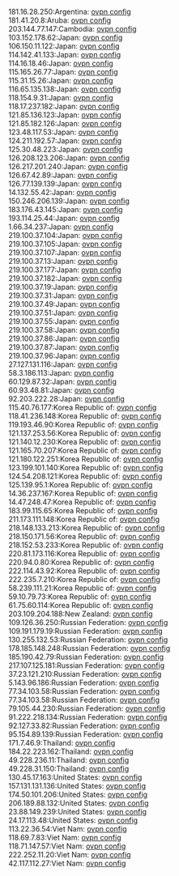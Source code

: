181.16.28.250:Argentina: [ovpn config](vpn/181_16_28_250.ovpn)  
181.41.20.8:Aruba: [ovpn config](vpn/181_41_20_8.ovpn)  
203.144.77.147:Cambodia: [ovpn config](vpn/203_144_77_147.ovpn)  
103.152.178.62:Japan: [ovpn config](vpn/103_152_178_62.ovpn)  
106.150.11.122:Japan: [ovpn config](vpn/106_150_11_122.ovpn)  
114.142.41.133:Japan: [ovpn config](vpn/114_142_41_133.ovpn)  
114.16.18.46:Japan: [ovpn config](vpn/114_16_18_46.ovpn)  
115.165.26.77:Japan: [ovpn config](vpn/115_165_26_77.ovpn)  
115.31.15.26:Japan: [ovpn config](vpn/115_31_15_26.ovpn)  
116.65.135.138:Japan: [ovpn config](vpn/116_65_135_138.ovpn)  
118.154.9.31:Japan: [ovpn config](vpn/118_154_9_31.ovpn)  
118.17.237.182:Japan: [ovpn config](vpn/118_17_237_182.ovpn)  
121.85.136.123:Japan: [ovpn config](vpn/121_85_136_123.ovpn)  
121.85.182.126:Japan: [ovpn config](vpn/121_85_182_126.ovpn)  
123.48.117.53:Japan: [ovpn config](vpn/123_48_117_53.ovpn)  
124.211.192.57:Japan: [ovpn config](vpn/124_211_192_57.ovpn)  
125.30.48.223:Japan: [ovpn config](vpn/125_30_48_223.ovpn)  
126.208.123.206:Japan: [ovpn config](vpn/126_208_123_206.ovpn)  
126.217.201.240:Japan: [ovpn config](vpn/126_217_201_240.ovpn)  
126.67.42.89:Japan: [ovpn config](vpn/126_67_42_89.ovpn)  
126.77.139.139:Japan: [ovpn config](vpn/126_77_139_139.ovpn)  
14.132.55.42:Japan: [ovpn config](vpn/14_132_55_42.ovpn)  
150.246.206.139:Japan: [ovpn config](vpn/150_246_206_139.ovpn)  
183.176.43.145:Japan: [ovpn config](vpn/183_176_43_145.ovpn)  
193.114.25.44:Japan: [ovpn config](vpn/193_114_25_44.ovpn)  
1.66.34.237:Japan: [ovpn config](vpn/1_66_34_237.ovpn)  
219.100.37.104:Japan: [ovpn config](vpn/219_100_37_104.ovpn)  
219.100.37.105:Japan: [ovpn config](vpn/219_100_37_105.ovpn)  
219.100.37.107:Japan: [ovpn config](vpn/219_100_37_107.ovpn)  
219.100.37.13:Japan: [ovpn config](vpn/219_100_37_13.ovpn)  
219.100.37.177:Japan: [ovpn config](vpn/219_100_37_177.ovpn)  
219.100.37.182:Japan: [ovpn config](vpn/219_100_37_182.ovpn)  
219.100.37.19:Japan: [ovpn config](vpn/219_100_37_19.ovpn)  
219.100.37.31:Japan: [ovpn config](vpn/219_100_37_31.ovpn)  
219.100.37.49:Japan: [ovpn config](vpn/219_100_37_49.ovpn)  
219.100.37.51:Japan: [ovpn config](vpn/219_100_37_51.ovpn)  
219.100.37.55:Japan: [ovpn config](vpn/219_100_37_55.ovpn)  
219.100.37.58:Japan: [ovpn config](vpn/219_100_37_58.ovpn)  
219.100.37.86:Japan: [ovpn config](vpn/219_100_37_86.ovpn)  
219.100.37.87:Japan: [ovpn config](vpn/219_100_37_87.ovpn)  
219.100.37.96:Japan: [ovpn config](vpn/219_100_37_96.ovpn)  
27.127.131.116:Japan: [ovpn config](vpn/27_127_131_116.ovpn)  
58.3.186.113:Japan: [ovpn config](vpn/58_3_186_113.ovpn)  
60.129.87.32:Japan: [ovpn config](vpn/60_129_87_32.ovpn)  
60.93.48.81:Japan: [ovpn config](vpn/60_93_48_81.ovpn)  
92.203.222.28:Japan: [ovpn config](vpn/92_203_222_28.ovpn)  
115.40.76.177:Korea Republic of: [ovpn config](vpn/115_40_76_177.ovpn)  
118.41.236.148:Korea Republic of: [ovpn config](vpn/118_41_236_148.ovpn)  
119.193.46.90:Korea Republic of: [ovpn config](vpn/119_193_46_90.ovpn)  
121.137.253.56:Korea Republic of: [ovpn config](vpn/121_137_253_56.ovpn)  
121.140.12.230:Korea Republic of: [ovpn config](vpn/121_140_12_230.ovpn)  
121.165.70.207:Korea Republic of: [ovpn config](vpn/121_165_70_207.ovpn)  
121.180.122.251:Korea Republic of: [ovpn config](vpn/121_180_122_251.ovpn)  
123.199.101.140:Korea Republic of: [ovpn config](vpn/123_199_101_140.ovpn)  
124.54.208.121:Korea Republic of: [ovpn config](vpn/124_54_208_121.ovpn)  
125.139.95.1:Korea Republic of: [ovpn config](vpn/125_139_95_1.ovpn)  
14.36.237.167:Korea Republic of: [ovpn config](vpn/14_36_237_167.ovpn)  
14.47.248.47:Korea Republic of: [ovpn config](vpn/14_47_248_47.ovpn)  
183.99.115.65:Korea Republic of: [ovpn config](vpn/183_99_115_65.ovpn)  
211.173.111.148:Korea Republic of: [ovpn config](vpn/211_173_111_148.ovpn)  
218.148.133.213:Korea Republic of: [ovpn config](vpn/218_148_133_213.ovpn)  
218.150.171.56:Korea Republic of: [ovpn config](vpn/218_150_171_56.ovpn)  
218.152.53.233:Korea Republic of: [ovpn config](vpn/218_152_53_233.ovpn)  
220.81.173.116:Korea Republic of: [ovpn config](vpn/220_81_173_116.ovpn)  
220.94.0.80:Korea Republic of: [ovpn config](vpn/220_94_0_80.ovpn)  
222.114.43.92:Korea Republic of: [ovpn config](vpn/222_114_43_92.ovpn)  
222.235.7.210:Korea Republic of: [ovpn config](vpn/222_235_7_210.ovpn)  
58.239.111.21:Korea Republic of: [ovpn config](vpn/58_239_111_21.ovpn)  
59.10.79.73:Korea Republic of: [ovpn config](vpn/59_10_79_73.ovpn)  
61.75.60.114:Korea Republic of: [ovpn config](vpn/61_75_60_114.ovpn)  
203.109.204.188:New Zealand: [ovpn config](vpn/203_109_204_188.ovpn)  
109.126.36.250:Russian Federation: [ovpn config](vpn/109_126_36_250.ovpn)  
109.191.179.19:Russian Federation: [ovpn config](vpn/109_191_179_19.ovpn)  
130.255.132.53:Russian Federation: [ovpn config](vpn/130_255_132_53.ovpn)  
178.185.148.248:Russian Federation: [ovpn config](vpn/178_185_148_248.ovpn)  
185.190.42.79:Russian Federation: [ovpn config](vpn/185_190_42_79.ovpn)  
217.107.125.181:Russian Federation: [ovpn config](vpn/217_107_125_181.ovpn)  
37.23.121.210:Russian Federation: [ovpn config](vpn/37_23_121_210.ovpn)  
5.143.96.186:Russian Federation: [ovpn config](vpn/5_143_96_186.ovpn)  
77.34.103.58:Russian Federation: [ovpn config](vpn/77_34_103_58.ovpn)  
77.34.103.58:Russian Federation: [ovpn config](vpn/77_34_103_58.ovpn)  
79.105.44.230:Russian Federation: [ovpn config](vpn/79_105_44_230.ovpn)  
91.222.218.134:Russian Federation: [ovpn config](vpn/91_222_218_134.ovpn)  
92.127.33.82:Russian Federation: [ovpn config](vpn/92_127_33_82.ovpn)  
95.154.89.139:Russian Federation: [ovpn config](vpn/95_154_89_139.ovpn)  
171.7.46.9:Thailand: [ovpn config](vpn/171_7_46_9.ovpn)  
184.22.223.162:Thailand: [ovpn config](vpn/184_22_223_162.ovpn)  
49.228.236.11:Thailand: [ovpn config](vpn/49_228_236_11.ovpn)  
49.228.31.150:Thailand: [ovpn config](vpn/49_228_31_150.ovpn)  
130.45.17.163:United States: [ovpn config](vpn/130_45_17_163.ovpn)  
157.131.131.136:United States: [ovpn config](vpn/157_131_131_136.ovpn)  
174.50.101.206:United States: [ovpn config](vpn/174_50_101_206.ovpn)  
206.189.88.132:United States: [ovpn config](vpn/206_189_88_132.ovpn)  
23.88.149.239:United States: [ovpn config](vpn/23_88_149_239.ovpn)  
24.17.113.48:United States: [ovpn config](vpn/24_17_113_48.ovpn)  
113.22.36.54:Viet Nam: [ovpn config](vpn/113_22_36_54.ovpn)  
118.69.7.83:Viet Nam: [ovpn config](vpn/118_69_7_83.ovpn)  
118.71.147.57:Viet Nam: [ovpn config](vpn/118_71_147_57.ovpn)  
222.252.11.20:Viet Nam: [ovpn config](vpn/222_252_11_20.ovpn)  
42.117.112.27:Viet Nam: [ovpn config](vpn/42_117_112_27.ovpn)  
